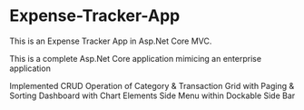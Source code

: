 # Expense-Tracker-App

This is an Expense Tracker App in Asp.Net Core MVC.

This is a complete Asp.Net Core application mimicing an enterprise application

Implemented CRUD Operation of Category & Transaction
Grid with Paging & Sorting
Dashboard with Chart Elements
Side Menu within Dockable Side Bar
